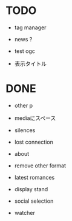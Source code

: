 # TODO

- tag manager
- news ?

- test ogc

- 表示タイトル


# DONE
- other p
- mediaにスペース
- silences
- lost connection
- about
- remove other format 

- latest romances
- display stand
- social selection
- watcher